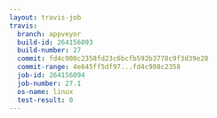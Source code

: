 ```yaml
---
layout: travis-job
travis:
  branch: appveyor
  build-id: 264156093
  build-number: 27
  commit: fd4c908c2358fd23c6bcfb592b3778c9f3d39e28
  commit-range: 4e645ff5df97...fd4c908c2358
  job-id: 264156094
  job-number: 27.1
  os-name: linux
  test-result: 0
---
```

